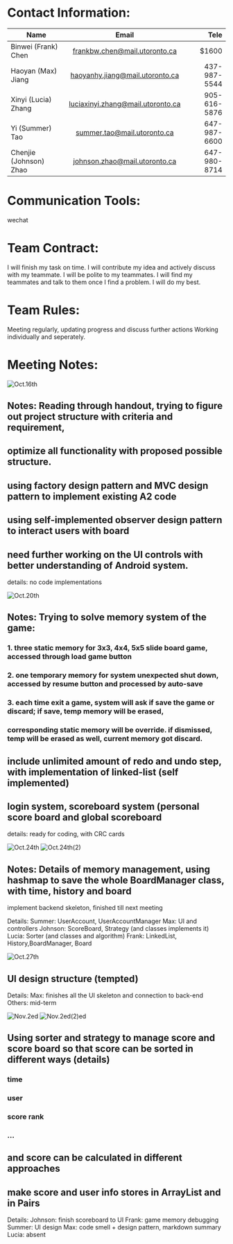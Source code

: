 # Contact Information:
| Name        | Email           | Tele  |
| ------------- |:-------------:| -----:|
| Binwei (Frank) Chen | frankbw.chen@mail.utoronto.ca | $1600 |
| Haoyan (Max) Jiang | haoyanhy.jiang@mail.utoronto.ca |437-987-5544|
| Xinyi (Lucia) Zhang | luciaxinyi.zhang@mail.utoronto.ca  | 905-616-5876|
|Yi (Summer) Tao| summer.tao@mail.utoronto.ca |647-987-6600|
|Chenjie (Johnson) Zhao|johnson.zhao@mail.utoronto.ca|647-980-8714|

# Communication Tools:
wechat

# Team Contract:
I will finish my task on time.
I will contribute my idea and actively discuss with my teammate.
I will be polite to my teammates.
I will find my teammates and talk to them once I find a problem.
I will do my best.

# Team Rules:
Meeting regularly, updating progress and discuss further actions
Working individually and seperately.

# Meeting Notes:
![Oct.16th](oct-16.png)
## Notes: Reading through handout, trying to figure out project structure with criteria and requirement,
## optimize all functionality with proposed possible structure.
## using factory design pattern and MVC design pattern to implement existing A2 code
## using self-implemented observer design pattern to interact users with board
## need further working on the UI controls with better understanding of Android system.

details: no code implementations

![Oct.20th](oct-20.png)
## Notes: Trying to solve memory system of the game:
### 1. three static memory for 3x3, 4x4, 5x5 slide board game, accessed through load game button
### 2. one temporary memory for system unexpected shut down, accessed by resume button and processed by auto-save
### 3. each time exit a game, system will ask if save the game or discard; if save, temp memory will be erased,
### corresponding static memory will be override. if dismissed, temp will be erased as well, current memory got discard.
## include unlimited amount of redo and undo step, with implementation of linked-list (self implemented)
## login system, scoreboard system (personal score board and global scoreboard

details: ready for coding, with CRC cards

![Oct.24th](oct-24.png)
![Oct.24th(2)](oct-24-2.png)
## Notes: Details of memory management, using hashmap to save the whole BoardManager class, with time, history and board
implement backend skeleton, finished till next meeting

Details:
Summer: UserAccount, UserAccountManager
Max: UI and controllers
Johnson: ScoreBoard, Strategy (and classes implements it)
Lucia: Sorter (and classes and algorithm)
Frank: LinkedList, History,BoardManager, Board

![Oct.27th](oct-27.png)
## UI design structure (tempted)

Details:
Max: finishes all the UI skeleton and connection to back-end
Others: mid-term

![Nov.2ed](nov-2.png)
![Nov.2ed(2)ed](nov-3.png)
## Using sorter and strategy to manage score and score board so that score can be sorted in different ways (details)
### time
### user
### score rank
### ...
## and score can be calculated in different approaches
## make score and user info stores in ArrayList and in Pairs

Details:
Johnson: finish scoreboard to UI
Frank: game memory debugging
Summer: UI design
Max: code smell + design pattern, markdown summary
Lucia: absent
